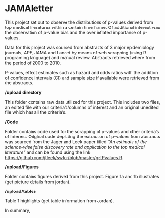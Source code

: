# JAMAletter
This project set out to observe the distributions of p-values derived from top medical literatures within a certain time frame.
Of additional interest was the observation of p-value bias and the over inflated importance of p-values.

Data for this project was sourced from abstracts of 3 major epidemiology journals, APE, JAMA and Lancet by means of web scrapping (using R programing language) and manual review. Abstracts retrieved where from the period of 2000 to 2010.

P-values, effect estimates such as hazard and odds ratios with the addition of confidence intervals (CI) and sample size if available were retrieved from the abstracts.

**/upload directory**

This folder contains raw data utilized for this project.
This includes two files, an edited file with our criteria’s/columns of interest and an original unedited file which has all the criteria’s.

**/Code**

Folder contains code used for the scrapping of p-values and other criteria’s of interest. Original code depicting the extraction of p-values from abstracts was sourced from the Jager and Leek paper titled *“An estimate of the science-wise false discovery rate and application to the top medical literature"* and can be found using the link https://github.com/jtleek/swfdr/blob/master/getPvalues.R.

**/upload/Figures**

 Folder contains figures derived from this project. Figure 1a and 1b illustrates (get picture details from jordan).
 
**/upload/tables**

Table 1 highlights (get table information from Jordan).

In summary, 

